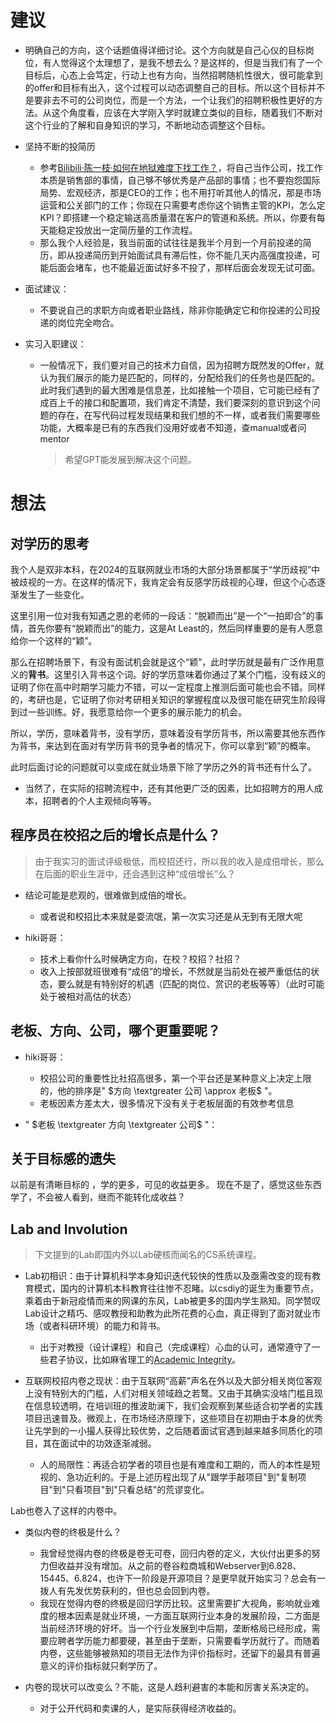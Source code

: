 # 建议

+ 明确自己的方向，这个话题值得详细讨论。这个方向就是自己心仪的目标岗位，有人觉得这个太理想了，是我不想去么？是这样的，但是当我们有了一个目标后，心态上会笃定，行动上也有方向，当然招聘随机性很大，很可能拿到的offer和目标有出入，这个过程可以动态调整自己的目标。所以这个目标并不是要非去不可的公司岗位，而是一个方法，一个让我们的招聘积极性更好的方法。从这个角度看，应该在大学刚入学时就建立类似的目标，随着我们不断对这个行业的了解和自身知识的学习，不断地动态调整这个目标。

+ 坚持不断的投简历
	+ 参考[Bilibili·陈一枝·如何在地狱难度下找工作？](https://www.bilibili.com/video/BV1BN411D73i/)，将自己当作公司，找工作本质是销售部的事情，自己够不够优秀是产品部的事情；也不要抱怨国际局势、宏观经济，那是CEO的工作；也不用打听其他人的情况，那是市场运营和公关部门的工作；你现在只需要考虑你这个销售主管的KPI，怎么定KPI？即搭建一个稳定输送高质量潜在客户的管道和系统。所以，你要有每天能稳定投放出一定简历量的工作流程。
	+ 那么我个人经验是，我当前面的试往往是我半个月到一个月前投递的简历，即从投递简历到开始面试具有滞后性，你不能几天内高强度投递，可能后面会堵车，也不能最近面试好多不投了，那样后面会发现无试可面。

+ 面试建议：
	+ 不要说自己的求职方向或者职业路线，除非你能确定它和你投递的公司投递的岗位完全吻合。

+ 实习入职建议：
	+ 一般情况下，我们要对自己的技术力自信，因为招聘方既然发的Offer，就认为我们展示的能力是匹配的，同样的，分配给我们的任务也是匹配的。此时我们遇到的最大困难是信息差，比如接触一个项目，它可能已经有了成百上千的接口和配置项，我们肯定不清楚，我们要深刻的意识到这个问题的存在，在写代码过程发现结果和我们想的不一样，或者我们需要哪些功能，大概率是已有的东西我们没用好或者不知道，查manual或者问mentor
		>希望GPT能发展到解决这个问题。

# 想法

## 对学历的思考

我个人是双非本科，在2024的互联网就业市场的大部分场景都属于“学历歧视”中被歧视的一方。在这样的情况下，我肯定会有反感学历歧视的心理，但这个心态逐渐发生了一些变化。

这里引用一位对我有知遇之恩的老师的一段话：“脱颖而出”是一个“一拍即合”的事情，首先你要有“脱颖而出”的能力，这是At Least的，然后同样重要的是有人愿意给你一个这样的“颖”。

那么在招聘场景下，有没有面试机会就是这个“颖”，此时学历就是最有广泛作用意义的**背书**。这里引入背书这个词。好的学历意味着你通过了某个门槛，没有歧义的证明了你在高中时期学习能力不错，可以一定程度上推测后面可能也会不错。同样的，考研也是，它证明了你对考研相关知识的掌握程度以及很可能在研究生阶段得到过一些训练。好，我愿意给你一个更多的展示能力的机会。

所以，学历，意味着背书，没有学历，意味着没有学历背书，所以需要其他东西作为背书，来达到在面对有学历背书的竞争者的情况下，你可以拿到“颖”的概率。

此时后面讨论的问题就可以变成在就业场景下除了学历之外的背书还有什么了。

+ 当然了，在实际的招聘流程中，还有其他更广泛的因素，比如招聘方的用人成本，招聘者的个人主观倾向等等。

## 程序员在校招之后的增长点是什么？
>由于我实习的面试评级极低，而校招还行，所以我的收入是成倍增长，那么在后面的职业生涯中，还会遇到这种“成倍增长”么？

+ 结论可能是悲观的，很难做到成倍的增长。
	+ 或者说和校招比本来就是耍流氓，第一次实习还是从无到有无限大呢

+ hiki哥哥：
	+ 技术上看你什么时候确定方向，在校？校招？社招？
	+ 收入上按部就班很难有“成倍”的增长，不然就是当前处在被严重低估的状态，要么就是有特别好的机遇（匹配的岗位、赏识的老板等等）（此时可能处于被相对高估的状态）

## 老板、方向、公司，哪个更重要呢？

+ hiki哥哥：
	+ 校招公司的重要性比社招高很多，第一个平台还是某种意义上决定上限的，他的排序是" $方向 \textgreater 公司 \approx 老板$ "。
	+ 老板因素方差太大，很多情况下没有关于老板层面的有效参考信息

+ " $老板 \textgreater 方向 \textgreater 公司$ "：

## 关于目标感的遗失

以前是有清晰目标的 ，学的更多，可见的收益更多。
现在不是了，感觉这些东西学了，不会被人看到，继而不能转化成收益？

## Lab and Involution

> 下文提到的Lab即国内外以Lab硬核而闻名的CS系统课程。

+ Lab初相识：由于计算机科学本身知识迭代较快的性质以及亟需改变的现有教育模式，国内的计算机本科教育往往惨不忍睹。以csdiy的诞生为重要节点，乘着由于新冠疫情而来的网课的东风，Lab被更多的国内学生熟知。同学赞叹Lab设计之精巧、感叹教授和助教为此所花费的心血，真正得到了面对就业市场（或者科研环境）的能力和背书。
	+ 出于对教授（设计课程）和自己（完成课程）心血的认可，通常遵守了一些君子协议，比如麻省理工的[Academic Integrity](https://integrity.mit.edu/)。

+ 互联网校招内卷之现状：由于互联网“高薪”声名在外以及大部分相关岗位客观上没有特别大的门槛，人们对相关领域趋之若鹜。又由于其确实没啥门槛且现在信息较透明，在培训班的推波助澜下，我们会观察到某些适合初学者的实践项目迅速普及。微观上，在市场经济原理下，这些项目在初期由于本身的优秀让先学到的一小撮人获得比较优势，之后随着面试官遇到越来越多同质化的项目，其在面试中的功效逐渐减弱。
	+ 人的局限性：再适合初学者的项目也是有难度和工期的，而人的本性是短视的、急功近利的。于是上述历程出现了从"跟学手敲项目"到"复制项目"到"只看项目"到"只看总结"的荒谬变化。

Lab也卷入了这样的内卷中。

+ 类似内卷的终极是什么？
	+ 我曾经觉得内卷的终极是卷无可卷，回归内卷的定义，大伙付出更多的努力但收益并没有增加。从之前的卷谷粒商城和Webserver到6.828、15445、6.824，也许下一阶段是开源项目？是更早就开始实习？总会有一拨人有先发优势获利的，但也总会回到内卷。
	+ 我现在觉得内卷的终极是回归学历比较。这里需要扩大视角，影响就业难度的根本因素是就业环境，一方面互联网行业本身的发展阶段，二方面是当前经济环境的好坏。当一个行业发展到中后期，垄断格局已经形成，需要应聘者学历能力都要硬，甚至由于垄断，只需要看学历就行了。而随着内卷，这些能够被熟知的项目无法作为评价指标时，还留下的最具有普遍意义的评价指标就只剩学历了。

+ 内卷的现状可以改变么？不能，这是人趋利避害的本能和厉害关系决定的。
	+ 对于公开代码和卖课的人，是实际获得经济收益的。
